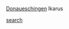 [Donaueschingen](https://guide.michelin.com/de/de/baden-wurttemberg/donaueschingen/restaurant/osch-noir)
Ikarus [](https://maps.app.goo.gl/FmPA4ejDXuYfrpPf6)

[search](https://guide.michelin.com/de/de/baden-wurttemberg/stuttgart/restaurants)